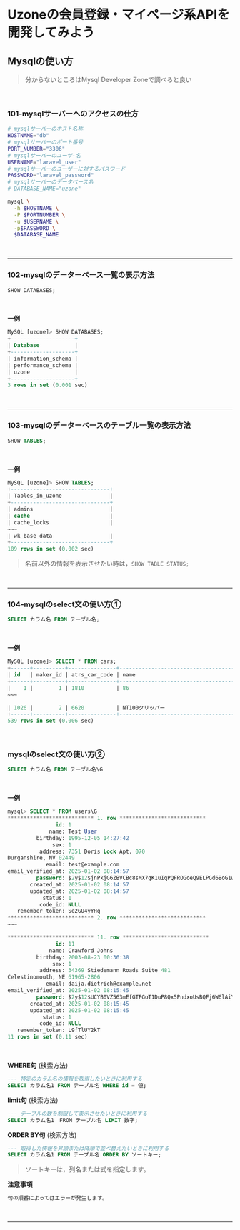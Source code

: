 # Uzoneの会員登録・マイページ系APIを開発してみよう

## Mysqlの使い方

> 分からないところはMysql Developer Zoneで調べると良い

<br>

### 101-mysqlサーバーへのアクセスの仕方

```bash
# mysqlサーバーのホスト名称
HOSTNAME="db"
# mysqlサーバーのポート番号
PORT_NUMBER="3306"
# mysqlサーバーのユーザ-名
USERNAME="laravel_user"
# mysqlサーバーのユーザーに対するパスワード 
PASSWORD="laravel_password"
# mysqlサーバーのデータベース名
# DATABASE_NAME="uzone"

mysql \
  -h $HOSTNAME \
  -P $PORTNUMBER \
  -u $USERNAME \
  -p$PASSWORD \
  $DATABASE_NAME
```

<br>

---

### 102-mysqlのデーターベース一覧の表示方法

```sql
SHOW DATABASES;
```

<br>

**一例**
```sql
MySQL [uzone]> SHOW DATABASES;
+--------------------+
| Database           |
+--------------------+
| information_schema |
| performance_schema |
| uzone              |
+--------------------+
3 rows in set (0.001 sec)
```

<br>

---

### 103-mysqlのデーターベースのテーブル一覧の表示方法
```sql
SHOW TABLES;
```

<br>

**一例**
```sql
MySQL [uzone]> SHOW TABLES;
+-------------------------------+
| Tables_in_uzone               |
+-------------------------------+
| admins                        |
| cache                         |
| cache_locks                   |
~~~
| wk_base_data                  |
+-------------------------------+
109 rows in set (0.002 sec)
```

> 名前以外の情報を表示させたい時は，`SHOW TABLE STATUS;`
<br>

---

### 104-mysqlのselect文の使い方①
```sql
SELECT カラム名 FROM テーブル名;
```

<br>

**一例**
```sql
MySQL [uzone]> SELECT * FROM cars;
+------+----------+---------------+-----------------------------------------+--------+---------------------+---------------------+------------+------------+
| id   | maker_id | atrs_car_code | name                                    | status | created_at          | updated_at          | created_by | updated_by |
+------+----------+---------------+-----------------------------------------+--------+---------------------+---------------------+------------+------------+
|    1 |        1 | 1810          | 86                                      |      1 | 2024-12-13 17:39:19 | 2024-12-13 17:39:19 |      20000 |      20000 |
~~~

| 1026 |        2 | 6620          | NT100クリッパー                          |      1 | 2024-12-13 17:39:30 | 2024-12-13 17:39:30 |      20000 |      20000 |
+------+----------+---------------+-----------------------------------------+--------+---------------------+---------------------+------------+------------+
539 rows in set (0.006 sec)
```

<br>

### mysqlのselect文の使い方②
```sql
SELECT カラム名 FROM テーブル名\G
```

<br>

**一例**
```sql
mysql> SELECT * FROM users\G
*************************** 1. row ***************************
               id: 1
             name: Test User
         birthday: 1995-12-05 14:27:42
              sex: 1
          address: 7351 Doris Lock Apt. 070
Durganshire, NV 02449
            email: test@example.com
email_verified_at: 2025-01-02 08:14:57
         password: $2y$12$jnPkjG6ZBVCBc8sMX7gK1uIqPQFROGoeQ9ELPGd6BoG1w4Hi.YXYK
       created_at: 2025-01-02 08:14:57
       updated_at: 2025-01-02 08:14:57
           status: 1
          code_id: NULL
   remember_token: Se2GU4yYHq
*************************** 2. row ***************************
~~~

*************************** 11. row ***************************
               id: 11
             name: Crawford Johns
         birthday: 2003-08-23 00:36:38
              sex: 1
          address: 34369 Stiedemann Roads Suite 481
Celestinomouth, NE 61965-2806
            email: daija.dietrich@example.net
email_verified_at: 2025-01-02 08:15:45
         password: $2y$12$UCYB0VZ563mEfGTFGoT1DuP8Qx5PndxoUsBQFj6W6lAiYXoKYNuUe
       created_at: 2025-01-02 08:15:45
       updated_at: 2025-01-02 08:15:45
           status: 1
          code_id: NULL
   remember_token: L9fTlUY2kT
11 rows in set (0.11 sec)
```
<br>

**WHERE句** (検索方法)
```sql
--- 特定のカラム名の情報を取得したいときに利用する
SELECT カラム名1 FROM テーブル名 WHERE id = 値;
```

**limit句** (検索方法)
```sql
--- テーブルの数を制限して表示させたいときに利用する
SELECT カラム名1　FROM テーブル名 LIMIT 数字;
```

**ORDER BY句** (検索方法)
```sql
--- 取得した情報を昇順または降順で並べ替えたいときに利用する
SELECT カラム名1 FROM テーブル名 ORDER BY ソートキー;
```
> ソートキーは，列名または式を指定します。

**注意事項**
```sql
句の順番によってはエラーが発生します。
```
<br>

---